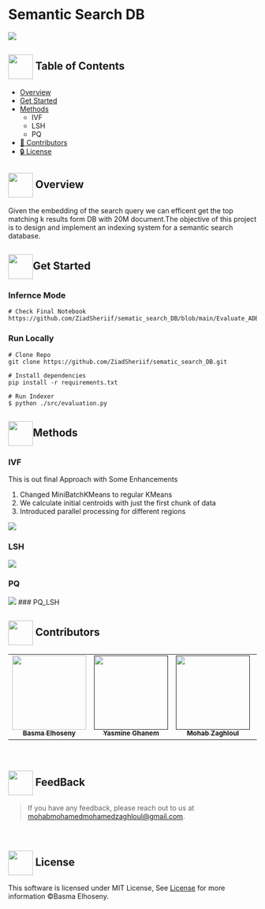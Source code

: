 <h1>Semantic Search DB</h1>
<img src="https://media.dev.to/cdn-cgi/image/width=1000,height=420,fit=cover,gravity=auto,format=auto/https%3A%2F%2Fdev-to-uploads.s3.amazonaws.com%2Fuploads%2Farticles%2Fikqfpsu3jd60em4s0ztn.png">


## <img align= center width=50px height=50px src="https://thumbs.gfycat.com/HeftyDescriptiveChimneyswift-size_restricted.gif"> Table of Contents

- <a href ="#Overview"> Overview</a>
- <a href ="#started"> Get Started</a>
- <a href ="#modules">  Methods</a>
  - IVF
  - LSH
  - PQ
- <a href ="#contributors"> 🧑 Contributors</a>
- <a href ="#license"> 🔒 License</a>

## <img align="center"  width =50px  height =50px src="https://em-content.zobj.net/source/animated-noto-color-emoji/356/waving-hand_1f44b.gif"> Overview <a id = "Overview"></a>
Given the embedding of the search query we can efficent get the top matching k results form DB with 20M document.The objective of this project is to design and implement an indexing system for a
semantic search database.


## <img  align= center width=50px height=50px src="https://cdn.pixabay.com/animation/2022/07/31/06/27/06-27-17-124_512.gif">Get Started <a id = "started"></a>
### Infernce Mode
```
# Check Final Notebook
https://github.com/ZiadSheriif/sematic_search_DB/blob/main/Evaluate_ADB_Project.ipynb
```
### Run Locally
```
# Clone Repo
git clone https://github.com/ZiadSheriif/sematic_search_DB.git

# Install dependencies
pip install -r requirements.txt

# Run Indexer
$ python ./src/evaluation.py
```


## <img  align= center width=50px height=50px src="https://media3.giphy.com/media/l0G372BYKnKuBkKxjo/giphy.gif?cid=6c09b952k9s08y3588aqm3f31dpyz9u0qnfe0gh5s8tyj0l4&ep=v1_stickers_related&rid=giphy.gif&ct=s">Methods<a id = "started"></a>
### IVF 
This is out final Approach with Some Enhancements 
1. Changed MiniBatchKMeans to regular KMeans
2. We calculate initial centroids with just the first chunk of data
3. Introduced parallel processing for different regions
<img src="https://miro.medium.com/v2/resize:fit:786/format:webp/1*CSwHz4IlVnqufq1QdmMtVg.png">

### LSH
<img src="https://cdn.sanity.io/images/vr8gru94/production/862f88182a796eb16942c47d93ee03ba4cdaee4d-1920x1080.png">

### PQ
<img src="https://miro.medium.com/v2/resize:fit:786/format:webp/1*98eO9hCC3Wzp8AURuZT-NA.png">
### PQ_LSH

<!-- Contributors -->
## <img  align= center width=50px height=50px src="https://media1.giphy.com/media/WFZvB7VIXBgiz3oDXE/giphy.gif?cid=6c09b952tmewuarqtlyfot8t8i0kh6ov6vrypnwdrihlsshb&rid=giphy.gif&ct=s"> Contributors <a id = "contributors"></a>

<!-- Contributors list -->
<table align="center" >
  <tr>
    <td align="center"><a href="https://github.com/BasmaElhoseny01"><img src="https://avatars.githubusercontent.com/u/72309546?v=4" width="150px;" alt=""/><br /><sub><b>Basma Elhoseny</b></sub></a><br /></td>
    <td align="center"><a href=""><img src="" width="150px;" alt=""/><br /><sub><b>Yasmine Ghanem</b></sub></a><br /></td>
    <td align="center"><a href="" ><img src="https://avatars.githubusercontent.com/u/68201932?v=4" width="150px;" alt=""/><br /><sub><b>Mohab Zaghloul</b></sub></a><br />
    </td>
     <td align="center"><a href="https://github.com/YasminElgendi"><img src="https://avatars.githubusercontent.com/u/54359829?v=4" width="150px;" alt=""/><br /><sub><b>Yasmin Elgendi</b></sub></a><br /></td>
  </tr>
</table>

<br>

## <img align="center"  width =50px  height =50px src="https://images.squarespace-cdn.com/content/v1/5c88c50af4e5316a44e9f34e/1639666090540-WIW96612QF3IQPGQXPD3/giphy+%284%29.gif"> FeedBack <a id = "feedback"></a>
> If you have any feedback, please reach out to us at mohabmohamedmohamedzaghloul@gmail.com.

<br>


## <img  align= center width=50px height=50px src="https://media1.giphy.com/media/ggoKD4cFbqd4nyugH2/giphy.gif?cid=6c09b9527jpi8kfxsj6eswuvb7ay2p0rgv57b7wg0jkihhhv&rid=giphy.gif&ct=s"> License <a id = "license"></a>
This software is licensed under MIT License, See [License](https://github.com/BasmaElhoseny01/Hand-Gesture-Recognition/blob/main/LICENSE) for more information ©Basma Elhoseny.
